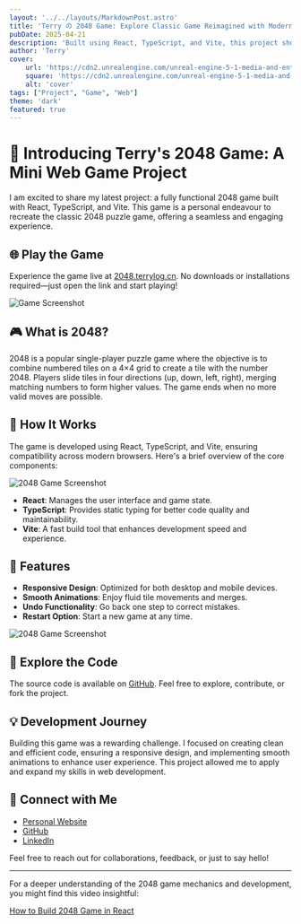 ```yaml
---
layout: '../../layouts/MarkdownPost.astro'
title: 'Terry の 2048 Game: Explore Classic Game Reimagined with Modern Technologies'
pubDate: 2025-04-21
description: 'Built using React, TypeScript, and Vite, this project showcases clean code, responsive design, and smooth animations.'
author: 'Terry'
cover:
    url: 'https://cdn2.unrealengine.com/unreal-engine-5-1-media-and-entertainment-header-1920x1080-d314b1b23459.jpg?resize=1&w=1920'
    square: 'https://cdn2.unrealengine.com/unreal-engine-5-1-media-and-entertainment-header-1920x1080-d314b1b23459.jpg?resize=1&w=1920'
    alt: 'cover'
tags: ["Project", "Game", "Web"]
theme: 'dark'
featured: true
---
```

# 🧠 Introducing Terry's 2048 Game: A Mini Web Game Project

I am excited to share my latest project: a fully functional 2048 game built with React, TypeScript, and Vite. This game is a personal endeavour to recreate the classic 2048 puzzle game, offering a seamless and engaging experience.

## 🌐 Play the Game

Experience the game live at [2048.terrylog.cn](https://2048.terrylog.cn). No downloads or installations required—just open the link and start playing!

![Game Screenshot](https://s2.loli.net/2025/04/24/8g4lsfJ35tdVpQo.jpg)

## 🎮 What is 2048?

2048 is a popular single-player puzzle game where the objective is to combine numbered tiles on a 4×4 grid to create a tile with the number 2048. Players slide tiles in four directions (up, down, left, right), merging matching numbers to form higher values. The game ends when no more valid moves are possible.

## 🔧 How It Works

The game is developed using React, TypeScript, and Vite, ensuring compatibility across modern browsers. Here's a brief overview of the core components:

![2048 Game Screenshot](https://s2.loli.net/2025/04/21/CJXxy3vrM6gZSTh.jpg)

- **React**: Manages the user interface and game state.
- **TypeScript**: Provides static typing for better code quality and maintainability.
- **Vite**: A fast build tool that enhances development speed and experience.

## 🚀 Features

- **Responsive Design**: Optimized for both desktop and mobile devices.
- **Smooth Animations**: Enjoy fluid tile movements and merges.
- **Undo Functionality**: Go back one step to correct mistakes.
- **Restart Option**: Start a new game at any time.

![2048 Game Screenshot](https://s2.loli.net/2025/04/24/af6cXx1JRUpVs5T.gif)

## 📂 Explore the Code

The source code is available on [GitHub](https://github.com/Terryyyds/terrys-2048-game). Feel free to explore, contribute, or fork the project.

## 💡 Development Journey

Building this game was a rewarding challenge. I focused on creating clean and efficient code, ensuring a responsive design, and implementing smooth animations to enhance user experience. This project allowed me to apply and expand my skills in web development.

## 🔗 Connect with Me

- [Personal Website](https://terrylog.cn)
- [GitHub](https://github.com/Terryyyds)
- [LinkedIn](http://linkedin.com/in/yu-deng-396901303)

Feel free to reach out for collaborations, feedback, or just to say hello!

---

For a deeper understanding of the 2048 game mechanics and development, you might find this video insightful:

[How to Build 2048 Game in React](https://www.youtube.com/watch?v=vI0QArPnkUc)
